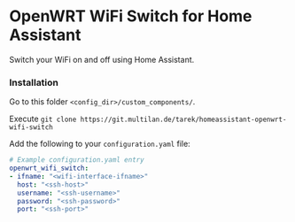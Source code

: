 # OpenWRT WiFi Switch for Home Assistant

Switch your WiFi on and off using Home Assistant.

### Installation

Go to this folder `<config_dir>/custom_components/`.

Execute `git clone https://git.multilan.de/tarek/homeassistant-openwrt-wifi-switch`

Add the following to your `configuration.yaml` file:

```yaml
# Example configuration.yaml entry
openwrt_wifi_switch:
- ifname: "<wifi-interface-ifname>"
  host: "<ssh-host>"
  username: "<ssh-username>"
  password: "<ssh-password>"
  port: "<ssh-port>"
```
